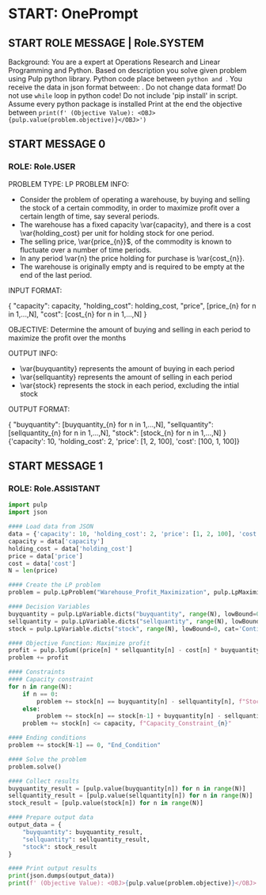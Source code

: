 # START: OnePrompt 
## START ROLE MESSAGE | Role.SYSTEM 
Background: You are a expert at Operations Research and Linear Programming and Python. Based on description you solve given problem using Pulp python library. Python code place between ```python and ```. You receive the data in json format between: <DATA></DATA>. Do not change data format! Do not use `while` loop in python code! Do not include 'pip install' in script. Assume every python package is installed Print at the end the objective between <OBJ></OBJ> `print(f' (Objective Value): <OBJ>{pulp.value(problem.objective)}</OBJ>')`  
## START MESSAGE 0 
### ROLE: Role.USER
<DESCRIPTION>
PROBLEM TYPE: LP
PROBLEM INFO:

- Consider the problem of operating a warehouse, by buying and selling the stock of a certain commodity, in order to maximize profit over a certain length of time, say several periods.
- The warehouse has a fixed capacity \var{capacity}, and there is a cost \var{holding_cost} per unit for holding stock for one period.
- The selling price, \var{price_{n}}$, of the commodity is known to fluctuate over a number of time periods. 
- In any period \var{n} the price holding for purchase is \var{cost_{n}}.
- The warehouse is originally empty and is required to be empty at the end of the last period.

INPUT FORMAT:

{
	"capacity": capacity,
	"holding_cost": holding_cost,
	"price", [price_{n} for n in 1,...,N],
	"cost": [cost_{n} for n in 1,...,N]
}


OBJECTIVE: Determine the amount of buying and selling in each period to maximize the profit over the months

OUTPUT INFO:

- \var{buyquantity} represents the amount of buying in each period
- \var{sellquantity} represents the amount of selling in each period
- \var{stock} represents the stock in each period, excluding the intial stock

OUTPUT FORMAT:

{
	"buyquantity": [buyquantity_{n} for n in 1,...,N],
	"sellquantity": [sellquantity_{n} for n in 1,...,N],
	"stock": [stock_{n} for n in 1,...,N]
}
</DESCRIPTION>
<DATA>
{'capacity': 10, 'holding_cost': 2, 'price': [1, 2, 100], 'cost': [100, 1, 100]}</DATA>


## START MESSAGE 1 
### ROLE: Role.ASSISTANT
```python
import pulp
import json

#### Load data from JSON
data = {'capacity': 10, 'holding_cost': 2, 'price': [1, 2, 100], 'cost': [100, 1, 100]}
capacity = data['capacity']
holding_cost = data['holding_cost']
price = data['price']
cost = data['cost']
N = len(price)

#### Create the LP problem
problem = pulp.LpProblem("Warehouse_Profit_Maximization", pulp.LpMaximize)

#### Decision Variables
buyquantity = pulp.LpVariable.dicts("buyquantity", range(N), lowBound=0, cat='Continuous')
sellquantity = pulp.LpVariable.dicts("sellquantity", range(N), lowBound=0, cat='Continuous')
stock = pulp.LpVariable.dicts("stock", range(N), lowBound=0, cat='Continuous')

#### Objective Function: Maximize profit
profit = pulp.lpSum((price[n] * sellquantity[n] - cost[n] * buyquantity[n] - holding_cost * stock[n]) for n in range(N))
problem += profit

#### Constraints
#### Capacity constraint
for n in range(N):
    if n == 0:
        problem += stock[n] == buyquantity[n] - sellquantity[n], f"Stock_Initial_Period"
    else:
        problem += stock[n] == stock[n-1] + buyquantity[n] - sellquantity[n], f"Stock_Period_{n}"
    problem += stock[n] <= capacity, f"Capacity_Constraint_{n}"

#### Ending conditions
problem += stock[N-1] == 0, "End_Condition"

#### Solve the problem
problem.solve()

#### Collect results
buyquantity_result = [pulp.value(buyquantity[n]) for n in range(N)]
sellquantity_result = [pulp.value(sellquantity[n]) for n in range(N)]
stock_result = [pulp.value(stock[n]) for n in range(N)]

#### Prepare output data
output_data = {
    "buyquantity": buyquantity_result,
    "sellquantity": sellquantity_result,
    "stock": stock_result
}

#### Print output results
print(json.dumps(output_data))
print(f' (Objective Value): <OBJ>{pulp.value(problem.objective)}</OBJ>')
```

